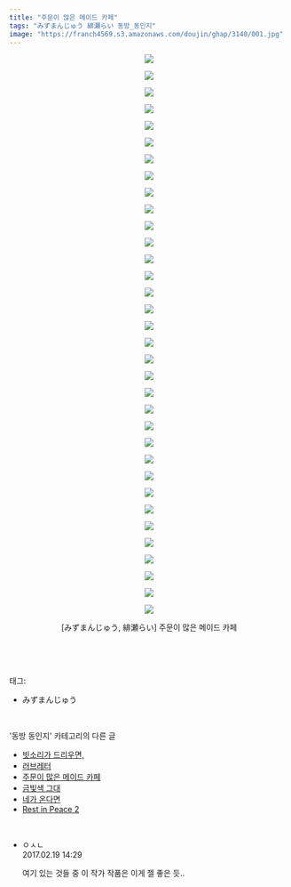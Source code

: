 ```yaml
---
title: "주문이 많은 메이드 카페"
tags: "みずまんじゅう 緋瀬らい 동방_동인지"
image: "https://franch4569.s3.amazonaws.com/doujin/ghap/3140/001.jpg"
---
```

<div class="article">
<p style="text-align: center; clear: none; float: none;"><img src="{{ site.imgserver2 }}/ghap/3140/001.jpg"/></p>
<p style="text-align: center; clear: none; float: none;"><img src="{{ site.imgserver2 }}/ghap/3140/002.jpg"/></p>
<p style="text-align: center; clear: none; float: none;"><img src="{{ site.imgserver2 }}/ghap/3140/003.jpg"/></p>
<p style="text-align: center; clear: none; float: none;"><img src="{{ site.imgserver2 }}/ghap/3140/004.jpg"/></p>
<p style="text-align: center; clear: none; float: none;"><img src="{{ site.imgserver2 }}/ghap/3140/005.jpg"/></p>
<p style="text-align: center; clear: none; float: none;"><img src="{{ site.imgserver2 }}/ghap/3140/006.jpg"/></p>
<p style="text-align: center; clear: none; float: none;"><img src="{{ site.imgserver2 }}/ghap/3140/007.jpg"/></p>
<p style="text-align: center; clear: none; float: none;"><img src="{{ site.imgserver2 }}/ghap/3140/008.jpg"/></p>
<p style="text-align: center; clear: none; float: none;"><img src="{{ site.imgserver2 }}/ghap/3140/009.jpg"/></p>
<p style="text-align: center; clear: none; float: none;"><img src="{{ site.imgserver2 }}/ghap/3140/010.jpg"/></p>
<p style="text-align: center; clear: none; float: none;"><img src="{{ site.imgserver2 }}/ghap/3140/011.jpg"/></p>
<p style="text-align: center; clear: none; float: none;"><img src="{{ site.imgserver2 }}/ghap/3140/012.jpg"/></p>
<p style="text-align: center; clear: none; float: none;"><img src="{{ site.imgserver2 }}/ghap/3140/013.jpg"/></p>
<p style="text-align: center; clear: none; float: none;"><img src="{{ site.imgserver2 }}/ghap/3140/014.jpg"/></p>
<p style="text-align: center; clear: none; float: none;"><img src="{{ site.imgserver2 }}/ghap/3140/015.jpg"/></p>
<p style="text-align: center; clear: none; float: none;"><img src="{{ site.imgserver2 }}/ghap/3140/016.jpg"/></p>
<p style="text-align: center; clear: none; float: none;"><img src="{{ site.imgserver2 }}/ghap/3140/017.jpg"/></p>
<p style="text-align: center; clear: none; float: none;"><img src="{{ site.imgserver2 }}/ghap/3140/018.jpg"/></p>
<p style="text-align: center; clear: none; float: none;"><img src="{{ site.imgserver2 }}/ghap/3140/019.jpg"/></p>
<p style="text-align: center; clear: none; float: none;"><img src="{{ site.imgserver2 }}/ghap/3140/020.jpg"/></p>
<p style="text-align: center; clear: none; float: none;"><img src="{{ site.imgserver2 }}/ghap/3140/021.jpg"/></p>
<p style="text-align: center; clear: none; float: none;"><img src="{{ site.imgserver2 }}/ghap/3140/022.jpg"/></p>
<p style="text-align: center; clear: none; float: none;"><img src="{{ site.imgserver2 }}/ghap/3140/023.jpg"/></p>
<p style="text-align: center; clear: none; float: none;"><img src="{{ site.imgserver2 }}/ghap/3140/024.jpg"/></p>
<p style="text-align: center; clear: none; float: none;"><img src="{{ site.imgserver2 }}/ghap/3140/025.jpg"/></p>
<p style="text-align: center; clear: none; float: none;"><img src="{{ site.imgserver2 }}/ghap/3140/026.jpg"/></p>
<p style="text-align: center; clear: none; float: none;"><img src="{{ site.imgserver2 }}/ghap/3140/027.jpg"/></p>
<p style="text-align: center; clear: none; float: none;"><img src="{{ site.imgserver2 }}/ghap/3140/028.jpg"/></p>
<p style="text-align: center; clear: none; float: none;"><img src="{{ site.imgserver2 }}/ghap/3140/029.jpg"/></p>
<p style="text-align: center; clear: none; float: none;"><img src="{{ site.imgserver2 }}/ghap/3140/030.jpg"/></p>
<p style="text-align: center; clear: none; float: none;"><img src="{{ site.imgserver2 }}/ghap/3140/031.jpg"/></p>
<p style="text-align: center; clear: none; float: none;"><img src="{{ site.imgserver2 }}/ghap/3140/032.jpg"/></p>
<p style="text-align: center; clear: none; float: none;"><img src="{{ site.imgserver2 }}/ghap/3140/033.jpg"/></p>
<p style="text-align: center; clear: none; float: none;"><img src="{{ site.imgserver2 }}/ghap/3140/034.jpg"/></p>
<p style="text-align: center; clear: none; float: none;">[みずまんじゅう, 緋瀬らい] 주문이 많은 메이드 카페</p>
<p><br/></p>
</div><br/>
<div class="tagTrail">
<p>태그: </p>
<ul>
<li>みずまんじゅう</li>
</ul>
</div><br/>
<div class="another">
<p>'동방 동인지' 카테고리의 다른 글</p>
<ul>
<li><a href="/ghap_3143">빗소리가 드리우면,</a></li>
<li><a href="/ghap_3142">러브레터</a></li>
<li><a href="/ghap_3140">주문이 많은 메이드 카페</a></li>
<li><a href="/ghap_3139">금빛색 그대</a></li>
<li><a href="/ghap_3138">네가 온다면</a></li>
<li><a href="/ghap_3137">Rest in Peace 2</a></li>
</ul>
</div><br/>
<div class="cb_module cb_fluid">
<div class="cb_wrt cb_profile">
<div class="comment">
<ul>
<li class="cb_thumb_off" id="comment14918995">
<div class="cb_comment_area">
<div class="cb_info_area">
<div class="cb_section">
<span class="cb_nick_name">ㅇㅅㄴ</span>
</div>
<div class="cb_section">
<span class="cb_date">2017.02.19 14:29 </span>
</div>
</div>
<div class="cb_dsc_comment">
<p class="cb_dsc">
											여기 있는 것들 중 이 작가 작품은 이게 젤 좋은 듯..
										</p>
</div>
</div></li>
</ul>
</div>
</div><!-- commentList close -->
</div><br/>
